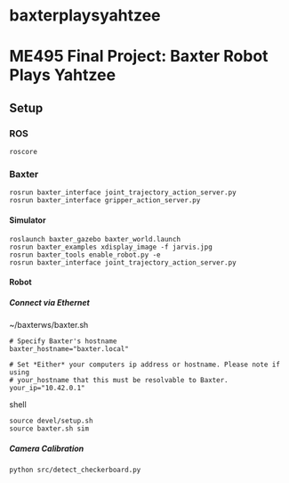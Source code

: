 # baxterplaysyahtzee
# ME495 Final Project: Baxter Robot Plays Yahtzee

## Setup

### ROS
```
roscore
```
### Baxter
```
rosrun baxter_interface joint_trajectory_action_server.py
rosrun baxter_interface gripper_action_server.py
```
#### Simulator
```
roslaunch baxter_gazebo baxter_world.launch
rosrun baxter_examples xdisplay_image -f jarvis.jpg
rosrun baxter_tools enable_robot.py -e
rosrun baxter_interface joint_trajectory_action_server.py 
```

#### Robot
##### Connect via Ethernet
~/baxterws/baxter.sh
```
# Specify Baxter's hostname
baxter_hostname="baxter.local"

# Set *Either* your computers ip address or hostname. Please note if using
# your_hostname that this must be resolvable to Baxter.
your_ip="10.42.0.1"
```

shell
```
source devel/setup.sh
source baxter.sh sim
```


##### Camera Calibration
```
python src/detect_checkerboard.py
```
